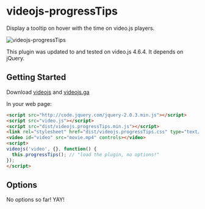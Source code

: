 # videojs-progressTips

Display a tooltip on hover with the time on video.js players.

![videojs-progressTips](https://dl.dropboxusercontent.com/u/3086081/DONT-DELETE/videojs-progressTips.png)


This plugin was updated to and tested on video.js 4.6.4.
It depends on jQuery.

## Getting Started
Download [videojs](http://www.videojs.com/) and [videojs.ga](https://github.com/mickey/videojs-ga)

In your web page:
```html
<script src="http://code.jquery.com/jquery-2.0.3.min.js"></script>
<script src="video.js"></script>
<script src="dist/videojs.progressTips.min.js"></script>
<link rel="stylesheet" href="dist/videojs.progressTips.css" type="text/css" />
<video id="video" src="movie.mp4" controls></video>
<script>
videojs('video', {}, function() {
  this.progressTips(); // "load the plugin, no options!"
});
</script>
```

## Options

No options so far! YAY!
